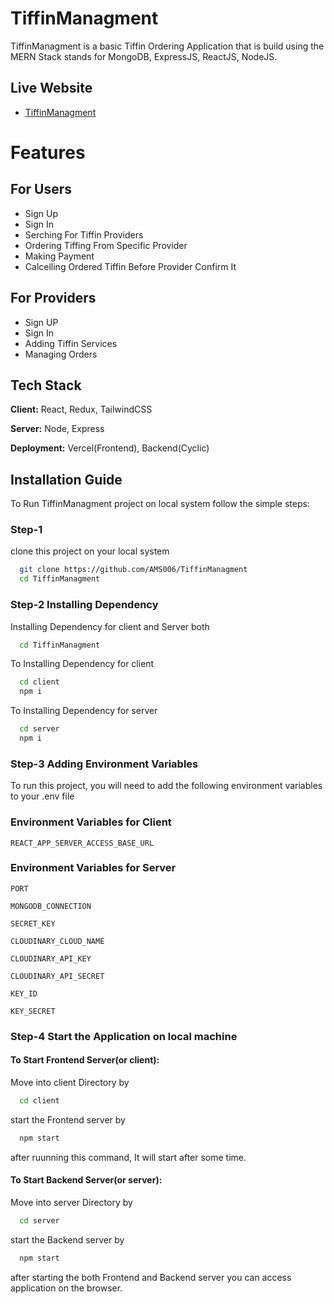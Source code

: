 # TiffinManagment

TiffinManagment is a basic Tiffin Ordering Application that is build using the MERN Stack stands for MongoDB, ExpressJS, ReactJS, NodeJS.

## Live Website

- [TiffinManagment](https://tiffin-managment-client.vercel.app/)

# Features

## For Users

- Sign Up
- Sign In
- Serching For Tiffin Providers 
- Ordering Tiffing From Specific Provider
- Making Payment
- Calcelling Ordered Tiffin Before Provider Confirm It

## For Providers

- Sign UP
- Sign In
- Adding Tiffin Services
- Managing Orders

## Tech Stack

**Client:** React, Redux, TailwindCSS

**Server:** Node, Express

**Deployment:** Vercel(Frontend), Backend(Cyclic)

## Installation Guide

To Run TiffinManagment project on local system follow the simple steps:

### Step-1

clone this project on your local system

```bash
  git clone https://github.com/AMS006/TiffinManagment
  cd TiffinManagment
```

### Step-2 Installing Dependency

Installing Dependency for client and Server both

```bash
  cd TiffinManagment
```

To Installing Dependency for client

```bash
  cd client
  npm i
```

To Installing Dependency for server

```bash
  cd server
  npm i
```

### Step-3 Adding Environment Variables

To run this project, you will need to add the following environment variables to your .env file

### Environment Variables for Client

`REACT_APP_SERVER_ACCESS_BASE_URL`

### Environment Variables for Server

`PORT`

`MONGODB_CONNECTION`

`SECRET_KEY`

`CLOUDINARY_CLOUD_NAME`

`CLOUDINARY_API_KEY`

`CLOUDINARY_API_SECRET`

`KEY_ID`

`KEY_SECRET`


### Step-4 Start the Application on local machine

#### To Start Frontend Server(or client):

Move into client Directory by

```bash
  cd client
```

start the Frontend server by

```bash
  npm start
```

after ruunning this command, It will start after some time.

#### To Start Backend Server(or server):

Move into server Directory by

```bash
  cd server
```

start the Backend server by

```bash
  npm start
```

after starting the both Frontend and Backend server you can access application on the browser.
